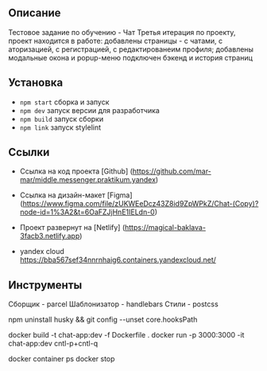 ## Описание

Тестовое задание по обучению - Чат
Третья итерация по проекту, проект находится в работе:
добавлены страницы - с чатами, с аторизацией, с регистрацией, с редактированеим профиля;
добавлены модальные окона и popup-меню
подключен бэкенд и история страниц



## Установка

- `npm start` сборка и запуск
- `npm dev` запуск версии для разработчика
- `npm build` запуск сборки
- `npm link` запуск stylelint

## Ссылки

- Ссылка на код проекта [Github] (https://github.com/mar-mar/middle.messenger.praktikum.yandex)
- Ссылка на дизайн-макет [Figma] (https://www.figma.com/file/zUKWEeDcz43Z8id9ZpWPkZ/Chat-(Copy)?node-id=1%3A2&t=6OaFZJjHnE1IELdn-0)
- Проект развернут на [Netlify] (https://magical-baklava-3facb3.netlify.app)

- yandex cloud https://bba567sef34nnrnhaig6.containers.yandexcloud.net/

## Инструменты
Сборщик - parcel
Шаблонизатор - handlebars
Стили - postcss


npm uninstall husky && git config --unset core.hooksPath

docker build -t chat-app:dev -f Dockerfile .
docker run -p 3000:3000 -it chat-app:dev
cntl-p+cntl-q

docker container ps
docker stop <CONTAINER ID>

